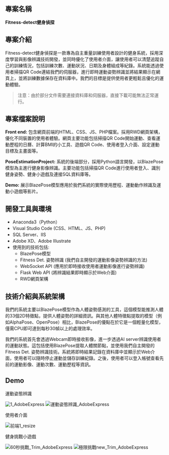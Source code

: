 ## 專案名稱 
**Fitness-detect健身偵探**

## 專案介紹
Fitness-detect健身偵探是一款專為自主重量訓練使用者設計的健身系統，採用深度學習與影像辨識技術開發，並同時優化了使用者介面，讓使用者可以清楚追蹤自己的訓練情況，包括訓練次數、運動狀況、日期及身體組成等紀錄。系統能透過使用者掃描QR Code連結我們的伺服器，進行即時運動姿勢辨識並將結果顯示在網頁上，並將訓練數據保存在資料庫中。我們的目標是提供使用者更輕鬆且優化的運動體驗。

> 注意：由於部分文件需要連接資料庫和伺服器，直接下載可能無法正常運行。

## 專案檔案說明
**Front end:** 包含網頁前端的HTML、CSS、JS、PHP檔案。採用RWD網頁架構，優化不同裝置的使用者體驗。網頁主要功能包括掃描QR Code開始運動、查看運動歷程的日曆、計算BMI的小工具、遊戲QR Code、使用者登入介面、設定運動目標及主畫面等。

**PoseEstimationProject:** 系統的後端部分，採用Python語言開發，以BlazePose模型為主進行健身影像辨識。主要功能包括掃描QR Code進行使用者登入、識別健身姿勢、健身小遊戲及連接SQL資料庫等。

**Demo:** 展示BlazePose模型應用於我們系統的實際使用歷程、運動動作辨識及運動小遊戲等影片。

## 開發工具與環境
- Anaconda3（Python）
- Visual Studio Code (CSS、HTML、JS、PHP)
- SQL Server、IIS
- Adobe XD、Adobe Illustrate
- 使用到的技術包括:
  - BlazePose模型
  - Fitness Det. 姿勢辨識 (我們自主開發的運動影像姿勢辨識的方法)
  - WebSocket API (應用於即時接收使用者運動影像進行姿勢辨識)
  - Flask Web API (將辨識結果即時顯示於Web介面)
  - RWD網頁架構

## 技術介紹與系統架構
我們的系統主要以BlazePose模型作為人體姿勢感測的工具，這個模型能推測人體的33個2D特徵點，提供人體姿勢的詳細資訊。與其他人體特徵點提取的模型（例如AlphaPose、OpenPose）相比，BlazePose的優點在於它是一個輕量化模型，僅需CPU即可達到每秒30幀以上的處理效率。

我們的系統首先會透過Webcam即時接收影像，進一步透過AI server辨識使用者的運動狀態。這包括使用BlazePose提取人體關節點，並使用我們自主開發的Fitness Det. 姿勢辨識技術。系統將即時結果記錄在資料庫中並顯示於Web介面，使用者可以隨時停止運動並儲存訓練紀錄。之後，使用者可以登入帳號查看先前的運動影像、運動次數、運動歷程等資訊。


## Demo
運動姿態辨識

![1_AdobeExpress](https://github.com/dfg47ofgt/fitness-detect/assets/79782178/84270300-9a8c-4255-a8a6-19fe3762c578)
![運動姿態辨識_AdobeExpress](https://github.com/dfg47ofgt/fitness-detect/assets/79782178/fd0d3ab1-dc10-4f00-8a9e-d2643464ffb1)

使用者介面

![前端1_resize](https://github.com/dfg47ofgt/Fitness-Detect/assets/79782178/2dda39db-7c22-46ef-8fa2-fff8c9cae2de)


健身挑戰小遊戲

![60秒挑戰_Trim_AdobeExpress](https://github.com/dfg47ofgt/fitness-detect/assets/79782178/65225010-3c86-4a78-b070-1bf68f40f40f)
![極限挑戰new_Trim_AdobeExpress](https://github.com/dfg47ofgt/fitness-detect/assets/79782178/d6c98fc7-0b79-43d8-b92b-77d3e8d8a519)



















